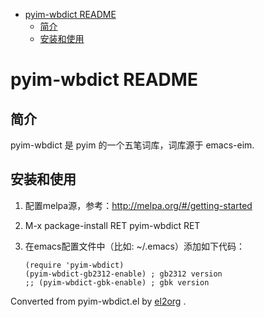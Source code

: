 - [pyim-wbdict README](#orgd680463)
  - [简介](#orgd08e8ad)
  - [安装和使用](#org1ee99e2)


<a id="orgd680463"></a>

# pyim-wbdict README


<a id="orgd08e8ad"></a>

## 简介

pyim-wbdict 是 pyim 的一个五笔词库，词库源于 emacs-eim.


<a id="org1ee99e2"></a>

## 安装和使用

1.  配置melpa源，参考：<http://melpa.org/#/getting-started>
2.  M-x package-install RET pyim-wbdict RET
3.  在emacs配置文件中（比如: ~/.emacs）添加如下代码：

        (require 'pyim-wbdict)
        (pyim-wbdict-gb2312-enable) ; gb2312 version
        ;; (pyim-wbdict-gbk-enable) ; gbk version


Converted from pyim-wbdict.el by [el2org](https://github.com/tumashu/el2org) .
